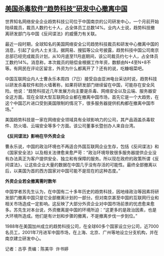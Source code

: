 <!--1701925800000-->
[美国杀毒软件“趋势科技”研发中心撤离中国](https://www.rfa.org/mandarin/yataibaodao/jingmao/gt1-12072023000643.html)
------

<p><span style="font-weight: 400;">世界知名网络安全企业趋势科技公司位于中国南京的公司研发中心，一个月前开始陆续裁员，裁员人数约七十人，占全体员工总数14%。业内人士说，趋势科技撤离研发部门与中国《反间谍法》的威慑力有关联。</span></p><p><span style="font-weight: 400;">最近一段时期，全球知名的美国网络安全公司趋势科技裁员和研发中心撤离中国的消息，引起了业内人士关注。据网易、搜狐等公众号披露，趋势科技中国公司南京总部已经完成裁员计划，从10月底至11月底期间，该公司裁员约七十人，占全体员工数约14%。消息称，本次裁员的赔偿金根据工作年资，数额由N+4至N+8不等。有网民在评论区留言，外资为什么都离开了？还有的说，吃糠咽菜吧。</span></p><p><span style="font-weight: 400;">中国互联网业内人士曹永乐本周四（7日）接受自由亚洲电台采访时说，趋势科技以研发杀毒软件和防火墙著称，如果将研发部门继续留在中国，可能存在安全风险。他说：“趋势科技近几年发展方向主要是杀毒、网络安全以及云端、服务器安全这方面。现在全球大型互联网企业都在撤离中国市场，首先它是一个大趋势，在这个中国芯片进口受到美国限制的情况下，很多服务器提供机构都在撤离中国市场。”</span></p><p><span style="font-weight: 400;">美国趋势科技是一家在网络安全领域具有全球影响力的公司，其产品涵盖杀毒软件、防火墙、云端安全等多个方面。该公司董事长暨创办人来自台湾。</span></p><p><b>《反间谍法》影响在华外资企业</b></p><p><span style="font-weight: 400;">曹永乐说，中国的政治环境也不再适合外国互联网企业生存，包括《反间谍法》和《国家安全法》以及相关法律愈来愈严苛：“政治环境导致很多服务器提供企业没有办法真正为客户提供安全、独立和有保障的服务。所以现在政府的政策所谓《反间谍法》，让这些企业大量的数据在中国几乎没有存活的可能性。最终全部撤离以后，以美国为首的西方国家对中国可能不是现在的这种态度。”</span></p><p><b>外资企业若全撤离需时数年</b></p><p><span style="font-weight: 400;">中国学者苏先生认为，在中国有二十多年历史的趋势科技，因地缘政治等因素将研发部门撤离中国只是它全部撤离计划的一部分。但对南京甚至中国的互联网行业和相关市场造成一定影响。这反映了大部分外资企业对中国市场前景的忧虑愈来愈多。苏先生对本台说，外资撤离是中国的环境所迫：“这更多的是政治因素，也是大环境所造成。他们是有计划和步骤的撤离，不是撤离步伐一步到位。”</span></p><p><span style="font-weight: 400;">1988年在美国加州成立的趋势科技公司，在全球60多个国家设立分公司，近7000名员工，2001年7月进军中国市场，在上海、北京、广州等地设立分支机构，并在南京建立研发中心。</span></p><p><span style="font-weight: 400;">记者：古亭 责编：陈美华  许书婷</span></p><p><span style="font-weight: 400;"><br style="font-weight: 400;"/><br style="font-weight: 400;"/></span></p>

